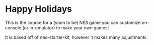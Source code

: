 # Happy Holidays

This is the source for a (soon to be) NES game you can customize on-console (or in-emulator) to make your own games!

It is based off of nes-starter-kit, however it makes many adjustments. 
